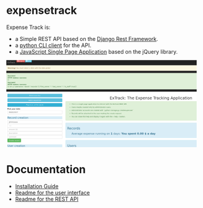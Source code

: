 # expensetrack

Expense Track is:

+ a Simple REST API based on the [Django Rest Framework](http://www.django-rest-framework.org/).
+ a [python CLI client](cli) for the API.
+ a [JavaScript Single Page Application](front) based on the jQuery library.

![Screeshot of jQuery client](doc/snap.png "Screenshot")

# Documentation

- [Installation Guide](doc/INSTALL.md)
- [Readme for the user interface](doc/README-UI.md)
- [Readme for the REST API](doc/README-API.md)


